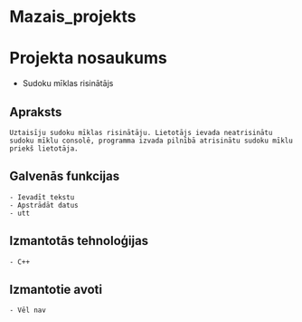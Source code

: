 # Mazais_projekts
# Projekta nosaukums
  - Sudoku mīklas risinātājs
## Apraksts
	Uztaisīju sudoku mīklas risinātāju. Lietotājs ievada neatrisinātu sudoku mīklu consolē, programma izvada pilnībā atrisinātu sudoku mīklu priekš lietotāja.
## Galvenās funkcijas
	- Ievadīt tekstu
	- Apstrādāt datus
	- utt
## Izmantotās tehnoloģijas
	- C++
## Izmantotie avoti
	- Vēl nav
